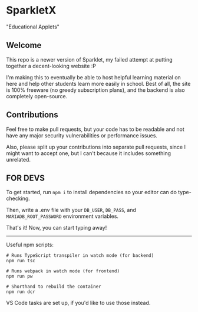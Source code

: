 # SparkletX

"Educational Applets"

## Welcome

This repo is a newer version of Sparklet, my failed attempt at putting together
a decent-looking website :P

I'm making this to eventually be able to host helpful learning material on here
and help other students learn more easily in school. Best of all, the site is
100% freeware (no greedy subscription plans), and the backend is also completely
open-source.

## Contributions

Feel free to make pull requests, but your code has to be readable and not have
any major security vulnerabilities or performance issues.

Also, please split up your contributions into separate pull requests, since I
might want to accept one, but I can't because it includes something unrelated.

## FOR DEVS

To get started, run `npm i` to install dependencies so your editor can do
type-checking.

Then, write a .env file with your `DB_USER`, `DB_PASS`, and `MARIADB_ROOT_PASSWORD` environment variables.

That's it! Now, you can start typing away!

---

Useful npm scripts:

```
# Runs TypeScript transpiler in watch mode (for backend)
npm run tsc

# Runs webpack in watch mode (for frontend)
npm run pw

# Shorthand to rebuild the container
npm run dcr
```

VS Code tasks are set up, if you'd like to use those instead.
